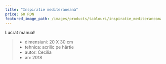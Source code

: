 ```yaml
---
title: "Inspiratie mediteraneană"
price: 60 RON
featured_image_path: /images/products/tablouri/inspiratie_mediteraneana.jpg
---
```


Lucrat manual!

> - dimensiuni: 20 X 30 cm
> - tehnica: acrilic pe hârtie
> - autor: Cecilia
> - an: 2018
